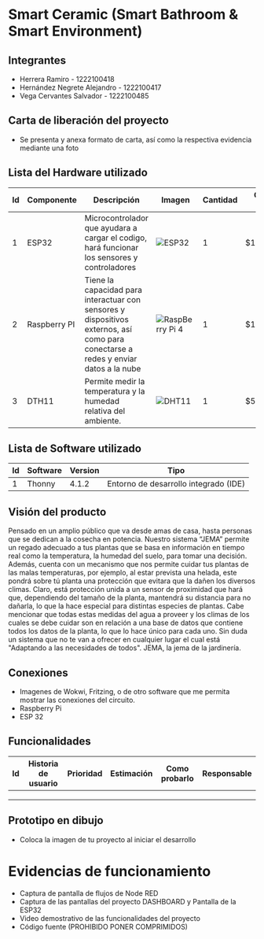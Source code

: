 # Smart Ceramic (Smart Bathroom & Smart Environment)

## Integrantes
- Herrera Ramiro - 1222100418
- Hernández Negrete Alejandro - 1222100417
- Vega Cervantes Salvador - 1222100485

## Carta de liberación del proyecto
- Se presenta y anexa formato de carta, así como la respectiva evidencia mediante una foto

## Lista del Hardware utilizado
| Id | Componente | Descripción | Imagen | Cantidad | Costo total |
|----|------------|-------------|--------|----------|-------------|
| 1  | ESP32      | Microcontrolador que ayudara a cargar el codigo, hará funcionar los sensores y controladores | ![ESP32](https://cdn-reichelt.de/bilder/web/xxl_ws/A300/SBC-NODEMCU-ESP32-01.png) | 1 | $140.00 |
| 2  | Raspberry PI | Tiene la capacidad para interactuar con sensores y dispositivos externos, así como para conectarse a redes y enviar datos a la nube | ![RaspBerry Pi 4](https://agelectro904833371.files.wordpress.com/2019/10/board_02.png?w=1024) | 1 | $1,891.00 |
| 3  | DTH11      | Permite medir la temperatura y la humedad relativa del ambiente. | ![DHT11](https://www.mysensors.org/uploads/57c3ec0c4d04abe84cd93e0f/image/dht11.png) | 1 | $52.00 |


## Lista de Software utilizado
| Id | Software | Version | Tipo |
|----|----------|---------|------|
| 1  | Thonny   | 4.1.2   | Entorno de desarrollo integrado (IDE) |

## Visión del producto
Pensado en un amplio público que va desde amas de casa, hasta personas que se dedican a la cosecha en potencia.
Nuestro sistema “JEMA” permite un regado adecuado a tus plantas que se basa en información en tiempo real como la 
temperatura, la humedad del suelo, para tomar una decisión. Además, cuenta con un mecanismo que nos permite cuidar 
tus plantas de las malas temperaturas, por ejemplo, al estar prevista una helada, este pondrá sobre tú planta 
una protección que evitara que la dañen los diversos climas. Claro, está protección unida 
a un sensor de proximidad que hará que, dependiendo del tamaño de la planta, mantendrá su distancia para no dañarla, lo que
la hace especial para distintas especies de plantas.
Cabe mencionar que todas estas medidas del agua a proveer y los climas de los
cuales se debe cuidar son en relación a una base de datos que contiene todos 
los datos de la planta, lo que lo hace único para cada uno. Sin duda un sistema que 
no te van a ofrecer en cualquier lugar el cual está "Adaptando a las necesidades de todos".
JEMA, la jema de la jardinería.

## Conexiones
- Imagenes de Wokwi, Fritzing, o de otro software que me permita mostrar las conexiones del circuito.
- Raspberry Pi
- ESP 32

## Funcionalidades

| Id | Historia de usuario | Prioridad | Estimación | Como probarlo | Responsable |
|----|---------------------|-----------|------------|---------------|-------------|
|    |                     |           |            |               |             |
|    |                     |           |            |               |             |
|    |                     |           |            |               |             |

## Prototipo en dibujo
- Coloca la imagen de tu proyecto al iniciar el desarrollo

# Evidencias de funcionamiento
- Captura de pantalla de flujos de Node RED
- Captura de las pantallas del proyecto DASHBOARD y Pantalla de la ESP32
- Video demostrativo de las funcionalidades del proyecto
- Código fuente (PROHIBIDO PONER COMPRIMIDOS)
